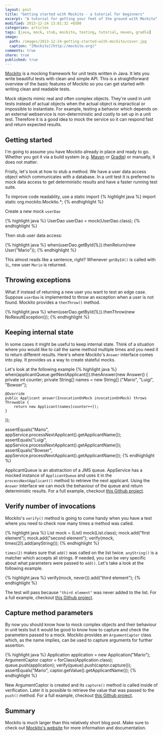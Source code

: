 ```yaml
---
layout: post
title: "Getting started with Mockito - a tutorial for beginners"
excerpt: "A tutorial for getting your feet of the ground with Mockito"
modified: 2013-12-24 13:01:32 +0300
categories: articles
tags: [java, mock, stub, mockito, testing, tutorial, maven, gradle]
image:
  path: /images/2013-12-24-getting-started-with-mockito/cover.jpg
  caption: "[Mockito](http://mockito.org)"
comments: true
share: true
published: true
---
```


[Mockito](http://mockito.org/ "Mockito homepage") is a mocking framework for unit tests written in Java. It lets you write beautiful tests with clean and simple API. This is a straightforward overview of the basic features of Mockito so you can get started with writing clean and readable tests.

Mock objects mimic real and often complex objects. They're used in unit tests instead of actual objects when the actual object is impractical or impossible to instantiate. For example, testing a behavior which depends on an external webservice is non-deterministic and costly to set up in a unit test. Therefore it is a good idea to mock the service so it can respond fast and return expected results.

## Getting started

I'm going to assume you have Mockito already in place and ready to go. Whether you got it via a build system (e.g. [Maven](https://maven.apache.org/ "Apache Maven Project homepage") or [Gradle](https://gradle.org/ "Gradle homepage")) or manually, it does not matter.

Fristly, let's look at how to stub a method. We have a user data access object which communicates with a database. In a unit test it is preferred to mock data access to get deterministic results and have a faster running test suite.

To improve code readablity, use a static import
{% highlight java %}
import static org.mockito.Mockito.*;
{% endhighlight %}

Create a new mock `userDao`

{% highlight java %}
UserDao userDao = mock(UserDao.class);
{% endhighlight %}

Then stub user data access:

{% highlight java %}
when(userDao.getById(1L)).thenReturn(new User("Mario"));
{% endhighlight %}

This almost reads like a sentence, right? Whenever `getById()` is called with `1L`, new user `Mario` is returned.

## Throwing exceptions

What if instead of returning a new user you want to test an edge case. Suppose `userDao` is implemented to throw an exception when a user is not found. Mockito provides a `thenThrow()` method.

{% highlight java %}
when(userDao.getById(1L)).thenThrow(new NoResultException());
{% endhighlight %}

## Keeping internal state
In some cases it might be useful to keep internal state. Think of a situation where you would like to call the same method multiple times and you need it to return different results. Here's where Mockito's `Answer` interface comes into play. It provides us a way to create stateful mocks.

Let's look at the following example
{% highlight java %}
when(applicantQueue.getNextApplicant()).thenAnswer(new Answer<Applicant>() {
    private int counter;
    private String[] names = new String[] {"Mario", "Luigi", "Bowser"};

    @Override
    public Applicant answer(InvocationOnMock invocationOnMock) throws Throwable {
        return new Applicant(names[counter++]);
    }
});

assertEquals("Mario", appService.processNextApplicant().getApplicantName());
assertEquals("Luigi", appService.processNextApplicant().getApplicantName());
assertEquals("Bowser", appService.processNextApplicant().getApplicantName());
{% endhighlight %}

ApplicantQueue is an abstraction of a JMS queue. AppService has a mocked instance of `ApplicantQueue` and uses it in the `processNextApplicant()` method to retrieve the next applicant. Using the `Answer` interface we can mock the behaviour of the queue and return deterministic results. For a full example, checkout [this Github project](https://github.com/indrekots/mockito-examples "mockito-examples Github project").

## Verify number of invocations

Mockito's `verify()` method is going to come handy when you have a test where you need to check now many times a method was called.

{% highlight java %}
List<String> mock = (List<String>) mock(List.class);
mock.add("first element");
mock.add("second element");
verify(mock, times(2)).add(anyString());
{% endhighlight %}

`times(2)` makes sure that `add()` was called on the list twice. `anyString()` is a matcher which accepts all strings. If needed, you can be very specific about what parameters were passed to `add()`. Let's take a look at the following example.

{% highlight java %}
verify(mock, never()).add("third element");
{% endhighlight %}

The test will pass because `"third element"` was never added to the list. For a full example, checkout [this Github project](https://github.com/indrekots/mockito-examples "mockito-examples Github project").

## Capture method parameters

By now you should know how to mock complex objects and their behaviour in unit tests but it would be good to know how to capture and check the parameters passed to a mock. Mockito provides an `ArgumentCaptor` class which, as the name implies, can be used to capture arguments for further assertion.

{% highlight java %}
Application application = new Application("Mario");
ArgumentCaptor<Application> captor = forClass(Application.class);
queue.push(application);
verify(queue).push(captor.capture());
assertEquals("Mario", captor.getValue().getApplicantName());
{% endhighlight %}

New ArgumentCaptor is created and its `capture()` method is called inside of verification. Later it is possible to retrieve the value that was passed to the `push()` method. For a full example, checkout [this Github project](https://github.com/indrekots/mockito-examples "mockito-examples Github project").

## Summary
Mockito is much larger than this relatively short blog post. Make sure to check out [Mockito's website](http://mockito.org "Mockito's website") for more information and documentation.

